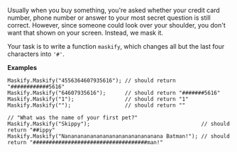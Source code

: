 Usually when you buy something, you're asked whether your credit card number, phone number or answer to your most secret question is still correct. However, since someone could look over your shoulder, you don't want that shown on your screen. Instead, we mask it.

Your task is to write a function `maskify`, which changes all but the last four characters into `'#'`.

<b>Examples</b>
```
Maskify.Maskify("4556364607935616"); // should return "############5616"
Maskify.Maskify("64607935616");      // should return "#######5616"
Maskify.Maskify("1");                // should return "1"
Maskify.Maskify("");                 // should return ""

// "What was the name of your first pet?"
Maskify.Maskify("Skippy");                                   // should return "##ippy"
Maskify.Maskify("Nananananananananananananananana Batman!"); // should return "####################################man!"
```
